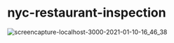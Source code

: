 # nyc-restaurant-inspection
![screencapture-localhost-3000-2021-01-10-16_46_38](https://user-images.githubusercontent.com/52837649/104136359-8d27de00-5363-11eb-9a6a-b76fb332fd5f.png)

